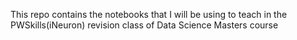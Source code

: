 This repo contains the notebooks that I will be using to teach in the PWSkills(iNeuron) revision class of Data Science Masters course
